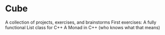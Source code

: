 # Cube
A collection of projects, exercises, and brainstorms
First exercises:
  A fully functional List class for C++
  A Monad in C++ (who knows what that means)
  
